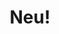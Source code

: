 ---
title: "Neu!"
summary: "German krautrock band formed in Düsseldorf in 1971 by and , after their split from . The group's albums were produced by , who has been regarded as the group's \"hidden member\". Though had minimal commercial success during its existence, the band is retrospectively considered one of the founders of krautrock and a significant influence on a variety of subsequent rock, post-punk, and electronic music artists. Klaus Dinger played drums on the first Kraftwerk LP in 1971. The following year he joined forces with Michael Rother and they formed Neu!, releasing their self-titled debut LP on German label . Their music was heavily innovative and influential, melting distorted guitars with metronomic drumming, noise effects and tapes. The second LP, \"Neu! 2\", was released in 1973 and featured the first remix experiments, with tracks recorded at 16 and 78 rpm. The band split in 1975 after releasing their final LP, \"Neu! 75\". They eventually recorded more material in the 1980s. Michael Rother pursued a solo career, while Klaus Dinger went on to form . Neu! were highly influential on industrial, noise and experimental music."
image: "neu.jpg"
apple_music_artist_url: "https://music.apple.com/gb/artist/neu/14793618"
---